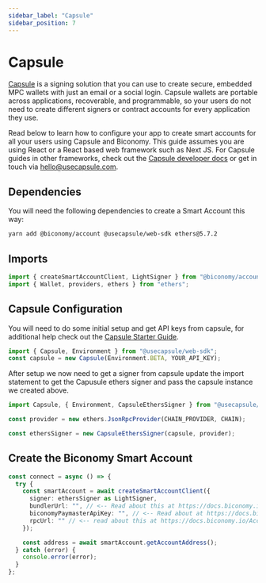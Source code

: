 ```yaml
---
sidebar_label: "Capsule"
sidebar_position: 7
---
```


# Capsule

[Capsule](https://usecapsule.com/) is a signing solution that you can use to create secure, embedded MPC wallets with just an email or a social login. Capsule wallets are portable across applications, recoverable, and programmable, so your users do not need to create different signers or contract accounts for every application they use.

Read below to learn how to configure your app to create smart accounts for all your users using Capsule and Biconomy. This guide assumes you are using React or a React based web framework such as Next JS. For Capsule guides in other frameworks, check out the [Capsule developer docs](https://docs.usecapsule.com) or get in touch via hello@usecapsule.com.

## Dependencies

You will need the following dependencies to create a Smart Account this way:

```bash
yarn add @biconomy/account @usecapsule/web-sdk ethers@5.7.2
```

## Imports

```typescript
import { createSmartAccountClient, LightSigner } from "@biconomy/account";
import { Wallet, providers, ethers } from "ethers";
```

## Capsule Configuration

You will need to do some initial setup and get API keys from capsule, for additional help check out the [Capsule Starter Guide](https://docs.usecapsule.com/getting-started/initial-setup).

```typescript
import { Capsule, Environment } from "@usecapsule/web-sdk";
const capsule = new Capsule(Environment.BETA, YOUR_API_KEY);
```

After setup we now need to get a signer from capsule update the import statement to get the Capusule ethers signer and pass the capsule instance we created above.

```typescript
import Capsule, { Environment, CapsuleEthersSigner } from "@usecapsule/web-sdk";

const provider = new ethers.JsonRpcProvider(CHAIN_PROVIDER, CHAIN);

const ethersSigner = new CapsuleEthersSigner(capsule, provider);
```

## Create the Biconomy Smart Account

```typescript
const connect = async () => {
  try {
    const smartAccount = await createSmartAccountClient({
      signer: ethersSigner as LightSigner,
      bundlerUrl: "", // <-- Read about this at https://docs.biconomy.io/dashboard#bundler-url
      biconomyPaymasterApiKey: "", // <-- Read about at https://docs.biconomy.io/dashboard/paymaster
      rpcUrl: "" // <-- read about this at https://docs.biconomy.io/Account/methods#createsmartaccountclient
    });

    const address = await smartAccount.getAccountAddress();
  } catch (error) {
    console.error(error);
  }
};
```
